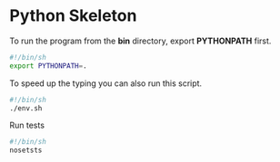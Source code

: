 # Python Skeleton

To run the program from the **bin** directory, export **PYTHONPATH** first.

```sh
#!/bin/sh
export PYTHONPATH=.
```

To speed up the typing you can also run this script.

```sh
#!/bin/sh
./env.sh
```

Run tests

```sh
#!/bin/sh
nosetsts
```


